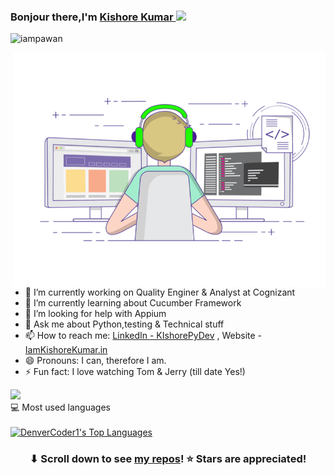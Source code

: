 ### Bonjour there,I'm [Kishore Kumar ](https://www.iamkishorekumar.in/) <img src="https://github.com/souvikguria98/souvikguria98/blob/master/Hi.gif" width="25">

<p align="left"> <img src="https://komarev.com/ghpvc/?username=kishorepydev&label=Views&color=blue&style=plastic" alt="iampawan" /> </p>
<img align="right" alt="GIF" src="https://raw.githubusercontent.com/devSouvik/devSouvik/master/gif3.gif" width="500"/>


<br/>
<br/>

- 🔭 I’m currently working on Quality Enginer & Analyst at Cognizant
- 🌱 I’m currently learning about Cucumber Framework
- 🤔 I’m looking for help with Appium 
- 💬 Ask me about Python,testing & Technical stuff
- 📫 How to reach me: [LinkedIn - KIshorePyDev](https://www.linkedin.com/in/kishorepydev/) , Website - [IamKishoreKumar.in](https://www.iamkishorekumar.in/)
- 😄 Pronouns: I can, therefore I am.
- ⚡ Fun fact: I love watching Tom & Jerry (till date Yes!)

<img src="https://github-readme-stats.vercel.app/api/top-langs/?username=kishorepydev&theme=light&hide_langs_below=1">

  <summary>💻 Most used languages</summary>
  <br/>
  <a href="https://github.com/anuraghazra/github-readme-stats"><img alt="DenverCoder1's Top Languages" src="https://github-readme-stats.vercel.app/api/top-langs/?username=kishorepydev&langs_count=10&layout=compact#" /></a>

<h3 align="center">⬇ Scroll down to see <a href="https://github.com/DenverCoder1?tab=repositories">my repos</a>! ⭐ Stars are appreciated!</h3>
